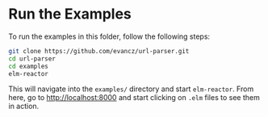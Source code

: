 # Run the Examples

To run the examples in this folder, follow the following steps:

```bash
git clone https://github.com/evancz/url-parser.git
cd url-parser
cd examples
elm-reactor
```

This will navigate into the `examples/` directory and start `elm-reactor`. From here, go to [http://localhost:8000](http://localhost:8000) and start clicking on `.elm` files to see them in action.